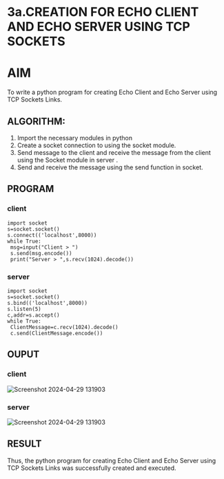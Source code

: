 # 3a.CREATION FOR ECHO CLIENT AND ECHO SERVER USING TCP SOCKETS
# AIM
To write a python program for creating Echo Client and Echo Server using TCP
Sockets Links.
## ALGORITHM:
1. Import the necessary modules in python
2. Create a socket connection to using the socket module.
3. Send message to the client and receive the message from the client using the Socket module in
 server .
4. Send and receive the message using the send function in socket.
## PROGRAM
### client
```
import socket
s=socket.socket()
s.connect(('localhost',8000))
while True:
 msg=input("Client > ")
 s.send(msg.encode())
 print("Server > ",s.recv(1024).decode())
 ```
### server
```
import socket
s=socket.socket()
s.bind(('localhost',8000))
s.listen(5)
c,addr=s.accept()
while True:
 ClientMessage=c.recv(1024).decode()
 c.send(ClientMessage.encode())
```
## OUPUT
### client
![Screenshot 2024-04-29 131903](https://github.com/karthik-2106/3a.Sockets_Creation_for_Echo_Client_and_Echo_Server/assets/150319557/0ac9b430-739f-44ff-b39f-53776119bba5)
### server
![Screenshot 2024-04-29 131903](https://github.com/karthik-2106/3a.Sockets_Creation_for_Echo_Client_and_Echo_Server/assets/150319557/87934f22-e3c5-4df2-b0a4-503287e10726)


## RESULT
Thus, the python program for creating Echo Client and Echo Server using TCP Sockets Links 
was successfully created and executed.
